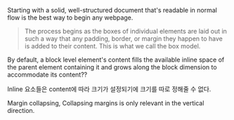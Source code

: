 
Starting with a solid, well-structured document that's readable in normal flow is the best way to begin any webpage.

> The process begins as the boxes of individual elements are laid out in such a way that any padding, border, or margin they happen to have is added to their content. This is what we call the box model.

By default, a block level element's content fills the available inline space of the parent element containing it and grows along the block dimension to accommodate its content??

Inline 요소들은 content에 따라 크기가 설정되기에 크기를 따로 정해줄 수 없다.

Margin collapsing, Collapsing margins is only relevant in the vertical direction.
